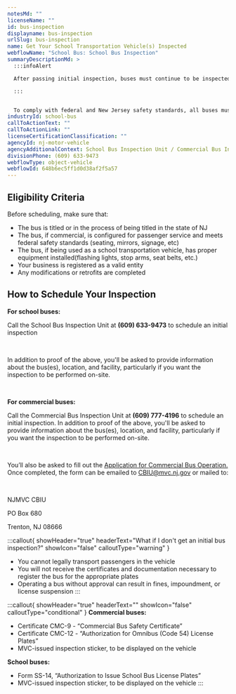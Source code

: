 ```yaml
---
notesMd: ""
licenseName: ""
id: bus-inspection
displayname: bus-inspection
urlSlug: bus-inspection
name: Get Your School Transportation Vehicle(s) Inspected
webflowName: "School Bus: School Bus Inspection"
summaryDescriptionMd: >
  :::infoAlert

  After passing initial inspection, buses must continue to be inspected every 6 months. The NJ MVC inspector assigned to your area will schedule these for you.

  :::


  To comply with federal and New Jersey safety standards, all buses must pass a initial inspection before you register them for Omnibus (code 54) or s1/s2 plates.
industryId: school-bus
callToActionText: ""
callToActionLink: ""
licenseCertificationClassification: ""
agencyId: nj-motor-vehicle
agencyAdditionalContext: School Bus Inspection Unit / Commercial Bus Inspection Unit
divisionPhone: (609) 633-9473
webflowType: object-vehicle
webflowId: 648b6ec5ff1d0d38af2f5a57
---
```

## Eligibility Criteria

Before scheduling, make sure that:
* The bus is titled or in the process of being titled in the state of NJ
* The bus, if commercial, is configured for passenger service and meets federal safety standards (seating, mirrors, signage, etc)
* The bus, if being used as a school transportation vehicle, has proper equipment installed(flashing lights, stop arms, seat belts, etc.)
* Your business is registered as a valid entity
* Any modifications or retrofits are completed

## How to Schedule Your Inspection

**For school buses:**

Call the School Bus Inspection Unit at **(609) 633-9473** to schedule an initial inspection

&nbsp;

In addition to proof of the above, you'll be asked to provide information about the bus(es), location, and facility, particularly if you want the inspection to be performed on-site.

&nbsp;

**For commercial buses:**

Call the Commercial Bus Inspection Unit at **(609) 777-4196** to schedule an initial inspection. In addition to proof of the above, you'll be asked to provide information about the bus(es), location, and facility, particularly if you want the inspection to be performed on-site. 

&nbsp;

You’ll also be asked to fill out the [Application for Commercial Bus Operation.](https://www.nj.gov/mvc/pdf/inspections/Commercial_Bus_Application.pdf) Once completed, the form can be emailed to CBIU@mvc.nj.gov or mailed to:

&nbsp;

NJMVC CBIU
&nbsp;

PO Box 680
&nbsp;

Trenton, NJ 08666
&nbsp;

:::callout{ showHeader="true" headerText="What if I don't get an initial bus inspection?" showIcon="false" calloutType="warning" }
* You cannot legally transport passengers in the vehicle
* You will not receive the certificates and documentation necessary to register the bus for the appropriate plates
* Operating a bus without approval can result in fines, impoundment, or license suspension
:::

:::callout{ showHeader="true" headerText="" showIcon="false" calloutType="conditional" }
**Commercial buses:**
* Certificate CMC-9 - “Commercial Bus Safety Certificate”
* Certificate CMC-12 - “Authorization for Omnibus (Code 54) License Plates”
* MVC-issued inspection sticker, to be displayed on the vehicle

**School buses:**
* Form SS-14, “Authorization to Issue School Bus License Plates”
* MVC-issued inspection sticker, to be displayed on the vehicle
:::
